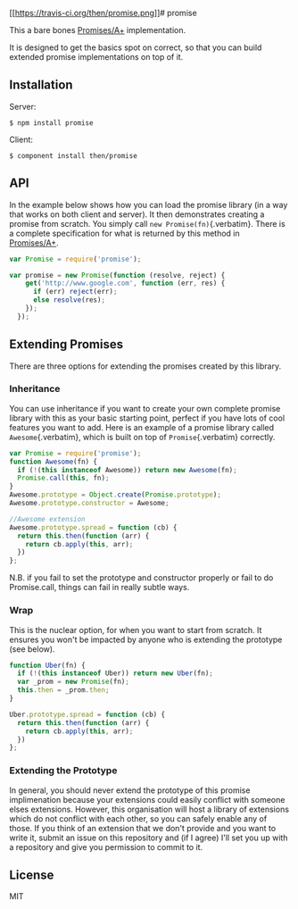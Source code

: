 [\[\[<https://travis-ci.org/then/promise.png>](https://travis-ci.org/then/promise)\]\]
​# promise

This a bare bones
[Promises/A+](http://promises-aplus.github.com/promises-spec/)
implementation.

It is designed to get the basics spot on correct, so that you can build
extended promise implementations on top of it.

## Installation

Server:

``` example
$ npm install promise
```

Client:

``` example
$ component install then/promise
```

## API

In the example below shows how you can load the promise library (in a
way that works on both client and server). It then demonstrates creating
a promise from scratch. You simply call `new Promise(fn)`{.verbatim}.
There is a complete specification for what is returned by this method in
[Promises/A+](http://promises-aplus.github.com/promises-spec/).

``` javascript
var Promise = require('promise');

var promise = new Promise(function (resolve, reject) {
    get('http://www.google.com', function (err, res) {
      if (err) reject(err);
      else resolve(res);
    });
  });
```

## Extending Promises

There are three options for extending the promises created by this
library.

### Inheritance

You can use inheritance if you want to create your own complete promise
library with this as your basic starting point, perfect if you have lots
of cool features you want to add. Here is an example of a promise
library called `Awesome`{.verbatim}, which is built on top of
`Promise`{.verbatim} correctly.

``` javascript
var Promise = require('promise');
function Awesome(fn) {
  if (!(this instanceof Awesome)) return new Awesome(fn);
  Promise.call(this, fn);
}
Awesome.prototype = Object.create(Promise.prototype);
Awesome.prototype.constructor = Awesome;

//Awesome extension
Awesome.prototype.spread = function (cb) {
  return this.then(function (arr) {
    return cb.apply(this, arr);
  })
};
```

N.B. if you fail to set the prototype and constructor properly or fail
to do Promise.call, things can fail in really subtle ways.

### Wrap

This is the nuclear option, for when you want to start from scratch. It
ensures you won\'t be impacted by anyone who is extending the prototype
(see below).

``` javascript
function Uber(fn) {
  if (!(this instanceof Uber)) return new Uber(fn);
  var _prom = new Promise(fn);
  this.then = _prom.then;
}

Uber.prototype.spread = function (cb) {
  return this.then(function (arr) {
    return cb.apply(this, arr);
  })
};
```

### Extending the Prototype

In general, you should never extend the prototype of this promise
implimenation because your extensions could easily conflict with someone
elses extensions. However, this organisation will host a library of
extensions which do not conflict with each other, so you can safely
enable any of those. If you think of an extension that we don\'t provide
and you want to write it, submit an issue on this repository and (if I
agree) I\'ll set you up with a repository and give you permission to
commit to it.

## License

MIT

